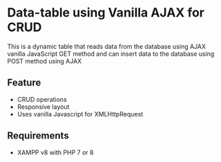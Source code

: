 # Data-table using Vanilla AJAX for CRUD
This is a dynamic table that reads data from the database using AJAX vanilla JavaScript GET method and can insert data to the database using POST method using AJAX

## Feature
- CRUD operations 
- Responsive layout
- Uses vanilla Javascript for XMLHttpRequest

## Requirements
- XAMPP v8 with PHP 7 or 8
